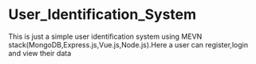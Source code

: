 # User_Identification_System

This is just a simple user identification system using MEVN stack(MongoDB,Express.js,Vue.js,Node.js).Here a user can register,login and view their data
